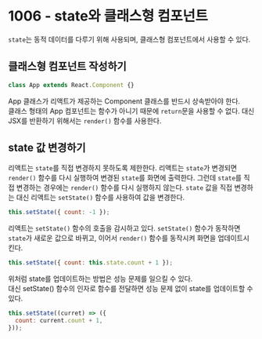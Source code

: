 # 1006 - state와 클래스형 컴포넌트

`state`는 동적 데이터를 다루기 위해 사용되며, 클래스형 컴포넌트에서 사용할 수 있다.

## 클래스형 컴포넌트 작성하기

```js
class App extends React.Component {}
```

App 클래스가 리액트가 제공하는 Component 클래스를 반드시 상속받아야 한다.  
클래스 형태의 App 컴포넌트는 함수가 아니기 때문에 `return`문을 사용할 수 없다. 대신 JSX를 반환하기 위해서는 `render()` 함수를 사용한다.

## state 값 변경하기

리액트는 `state`를 직접 변경하지 못하도록 제한한다. 리액트는 `state`가 변경되면 `render()` 함수를 다시 실행하여 변경된 `state`를 화면에 출력한다. 그런데 `state`를 직접 변경하는 경우에는 `render()` 함수를 다시 실행하지 않는다.
`state` 값을 직접 변경하는 대신 리액트는 `setState()` 함수를 사용하여 값을 변경한다.

```js
this.setState({ count: -1 });
```

리액트는 `setState()` 함수의 호출을 감시하고 있다. `setState()` 함수가 동작하면 `state`가 새로운 값으로 바뀌고, 이어서 `render()` 함수를 동작시켜 화면을 업데이트시킨다.

```js
this.setState({ count: this.state.count + 1 });
```

위처럼 state를 업데이트하는 방법은 성능 문제를 일으킬 수 있다.  
대신 setState() 함수의 인자로 함수를 전달하면 성능 문제 없이 state를 업데이트할 수 있다.

```js
this.setState((curret) => ({
  count: current.count + 1,
}));
```
